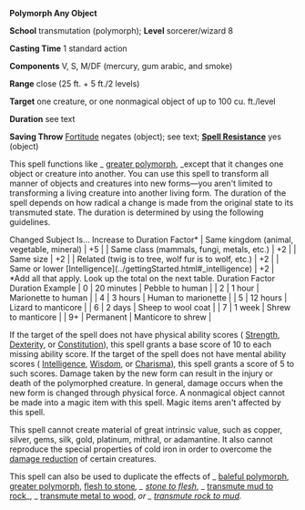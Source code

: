  **Polymorph Any Object**

**School** transmutation (polymorph); **Level** sorcerer/wizard 8

**Casting Time** 1 standard action

**Components** V, S, M/DF (mercury, gum arabic, and smoke)

**Range** close (25 ft. + 5 ft./2 levels)

**Target** one creature, or one nonmagical object of up to 100 cu. ft./level

**Duration** see text

**Saving Throw** [Fortitude](../combat.html#_fortitude) negates (object); see text; **[Spell Resistance](../glossary.html#_spell-resistance)** yes (object)

This spell functions like _ [greater polymorph](polymorph.html#_polymorph-greater), _except that it changes one object or creature into another. You can use this spell to transform all manner of objects and creatures into new forms—you aren't limited to transforming a living creature into another living form. The duration of the spell depends on how radical a change is made from the original state to its transmuted state. The duration is determined by using the following guidelines.

<thead><tr>
<th>Changed Subject Is…</th>
<th>Increase to Duration Factor*</th>
</tr></thead>| Same kingdom (animal, vegetable, mineral) | +5 |
| Same class (mammals, fungi, metals, etc.) | +2 |
| Same size | +2 |
| Related (twig is to tree, wolf fur is to wolf, etc.) | +2 |
| Same or lower [Intelligence](../gettingStarted.html#_intelligence) | +2 |
<tfoot><tr><td colspan="2">*Add all that apply. Look up the total on the next table.</td></tr></tfoot>

  
  
<thead><tr>
<th>Duration Factor</th>
<th>Duration</th>
<th>Example</th>
</tr></thead>| 0 | 20 minutes | Pebble to human |
| 2 | 1 hour | Marionette to human |
| 4 | 3 hours | Human to marionette |
| 5 | 12 hours | Lizard to manticore |
| 6 | 2 days | Sheep to wool coat |
| 7 | 1 week | Shrew to manticore |
| 9+ | Permanent | Manticore to shrew |

If the target of the spell does not have physical ability scores ( [Strength](../gettingStarted.html#_strength), [Dexterity](../gettingStarted.html#_dexterity), or [Constitution](../gettingStarted.html#_constitution)), this spell grants a base score of 10 to each missing ability score. If the target of the spell does not have mental ability scores ( [Intelligence](../gettingStarted.html#_intelligence), [Wisdom](../gettingStarted.html#_wisdom), or [Charisma](../gettingStarted.html#_charisma-new))_,_ this spell grants a score of 5 to such scores. Damage taken by the new form can result in the injury or death of the polymorphed creature. In general, damage occurs when the new form is changed through physical force. A nonmagical object cannot be made into a magic item with this spell. Magic items aren't affected by this spell.

This spell cannot create material of great intrinsic value, such as copper, silver, gems, silk, gold, platinum, mithral, or adamantine. It also cannot reproduce the special properties of cold iron in order to overcome the [damage reduction](../glossary.html#_damage-reduction) of certain creatures.

This spell can also be used to duplicate the effects of _ [baleful polymorph](balefulPolymorph.html#_baleful-polymorph), [greater polymorph](polymorph.html#_polymorph-greater), [flesh to stone](fleshToStone.html#_flesh-to-stone)_, _ [stone to flesh](stoneToFlesh.html#_stone-to-flesh)_, _ [transmute mud to rock](transmuteMudToRock.html#_transmute-mud-to-rock)_, _ [transmute metal to wood](transmuteMetalToWood.html#_transmute-metal-to-wood), _or _ [transmute rock to mud](transmuteRockToMud.html#_transmute-rock-to-mud)._

